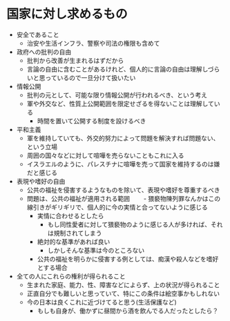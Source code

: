# 国家に対し求めるもの

- 安全であること
  - 治安や生活インフラ、警察や司法の権限も含めて
- 政府への批判の自由
  - 批判から改善が生まれるはずだから
  - 言論の自由に含むことがあるけれど、個人的に言論の自由は理解しづらいと思っているので一旦分けて扱いたい
- 情報公開
  - 批判の元として、可能な限り情報公開が行われるべき、という考え
  - 軍や外交など、性質上公開範囲を限定せざるを得ないことは理解している
    - 時間を置いて公開する制度を設けるべき
- 平和主義
  - 軍を維持していても、外交的努力によって問題を解決すれば問題ない、という立場
  - 周囲の国々などに対して喧嘩を売らないこともこれに入る
  - イスラエルのように、パレスチナに喧嘩を売って国家を維持するのは嫌だと感じる
- 表現や嗜好の自由
  - 公共の福祉を侵害するようなものを除いて、表現や嗜好を尊重するべき
  - 問題は、公共の福祉が適用される範囲
　　- 猥褻物陳列罪なんかはこの線引きがギリギリで、個人的に今の実情と合ってないように感じる
    - 実情に合わせるとしたら
      - もし同性愛者に対して猥褻物のように感じる人が多ければ、それは規制されてしまう
    - 絶対的な基準があれば良い
      - しかしそんな基準は今のところない
    - 公共の福祉を明らかに侵害する例としては、痴漢や殺人などを嗜好とする場合
- 全ての人にこれらの権利が得られること
  - 生まれた家庭、能力、性、障害などによらず、上の状況が得られること
  - 正直自分でも難しいと思っていて、特にこの条件は絵空事かもしれない
  - 今の日本は良くこれに近づけてると思う(生活保護など)
    - もしも自身が、働かずに昼間から酒を飲んでる人だったとしたら？


